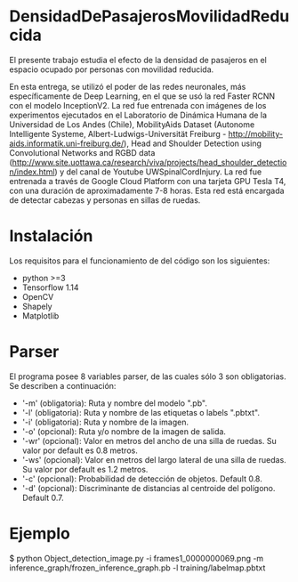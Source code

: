 # DensidadDePasajerosMovilidadReducida
El presente trabajo estudia el efecto de la densidad de pasajeros en el espacio ocupado por personas con movilidad reducida.

En esta entrega, se utilizó el poder de las redes neuronales, más específicamente de Deep Learning, en el que se usó la red Faster RCNN con el modelo InceptionV2. La red fue entrenada con imágenes de los experimentos ejecutados en el Laboratorio de Dinámica Humana de la Universidad de Los Andes (Chile), MobilityAids Dataset (Autonome Intelligente Systeme, Albert-Ludwigs-Universität Freiburg - http://mobility-aids.informatik.uni-freiburg.de/), Head and Shoulder Detection using Convolutional Networks and RGBD data (http://www.site.uottawa.ca/research/viva/projects/head_shoulder_detection/index.html) y del canal de Youtube UWSpinalCordInjury.
La red fue entrenada a través de Google Cloud Platform con una tarjeta GPU Tesla T4, con una duración de aproximadamente 7-8 horas. Esta red está encargada de detectar cabezas y personas en sillas de ruedas.

# Instalación 
Los requisitos para el funcionamiento de del código son los siguientes:

- python >=3 
- Tensorflow 1.14
- OpenCV
- Shapely
- Matplotlib

# Parser
El programa posee 8 variables parser, de las cuales sólo 3 son obligatorias. Se describen a continuación:

- '-m' (obligatoria): Ruta y nombre del modelo ".pb".
- '-l' (obligatoria): Ruta y nombre de las etiquetas o labels ".pbtxt".
- '-i' (obligatoria): Ruta y nombre de la imagen.
- '-o' (opcional): Ruta y/o nombre de la imagen de salida.
- '-wr' (opcional): Valor en metros del ancho de una silla de ruedas. Su valor por default es 0.8 metros.
- '-ws' (opcional): Valor en metros del largo lateral de una silla de ruedas. Su valor por default es 1.2 metros.
- '-c' (opcional): Probabilidad de detección de objetos. Default 0.8.
- '-d' (opcional): Discriminante de distancias al centroide del polígono. Default 0.7.

# Ejemplo
$ python Object_detection_image.py -i frames1_0000000069.png -m inference_graph/frozen_inference_graph.pb -l training/labelmap.pbtxt
